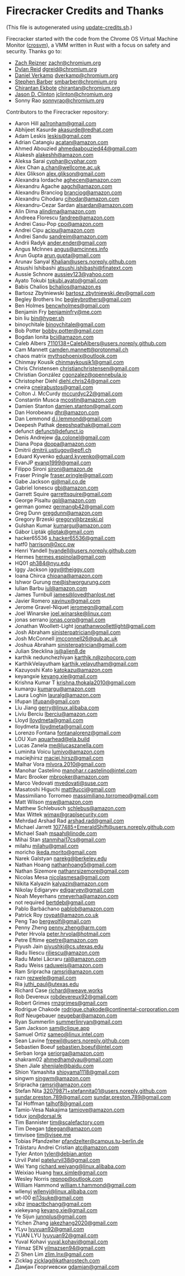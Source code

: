 
# Firecracker Credits and Thanks

(This file is autogenerated using [update-credits.sh](tools/update-credits.sh).)

Firecracker started with the code from the Chrome OS Virtual Machine Monitor
([crosvm](https://chromium.googlesource.com/chromiumos/platform/crosvm/)), a VMM
written in Rust with a focus on safety and security. Thanks go to:

* [Zach Reizner](https://github.com/zachreizner) <zachr@chromium.org>
* [Dylan Reid](https://github.com/dgreid) <dgreid@chromium.org>
* [Daniel Verkamp](https://github.com/danielverkamp) <dverkamp@chromium.org>
* [Stephen Barber](https://github.com/smibarber) <smbarber@chromium.org>
* [Chirantan Ekbote](https://github.com/jynnantonix) <chirantan@chromium.org>
* [Jason D. Clinton](https://github.com/jclinton) <jclinton@chromium.org>
* Sonny Rao <sonnyrao@chromium.org>

Contributors to the Firecracker repository:

* Aaron Hill <aa1ronham@gmail.com>
* Abhijeet Kasurde <akasurde@redhat.com>
* Adam Leskis <leskis@gmail.com>
* Adrian Catangiu <acatan@amazon.com>
* Ahmed Abouzied <ahmedaabouzied44@gmail.com>
* Alakesh <alakeshh@amazon.com>
* Aleksa Sarai <cyphar@cyphar.com>
* Alex Chan <a.chan@wellcome.ac.uk>
* Alex Glikson <alex.glikson@gmail.com>
* Alexandra Iordache <aghecen@amazon.com>
* Alexandru Agache <aagch@amazon.com>
* Alexandru Branciog <branciog@amazon.com>
* Alexandru Cihodaru <cihodar@amazon.com>
* Alexandru-Cezar Sardan <alsardan@amazon.com>
* Alin Dima <alindima@amazon.com>
* Andreea Florescu <fandree@amazon.com>
* Andrei Casu-Pop <cpo@amazon.com>
* Andrei Cipu <acipu@amazon.com>
* Andrei Sandu <sandreim@amazon.com>
* Andrii Radyk <ander.ender@gmail.com>
* Angus McInnes <angus@amcinnes.info>
* Arun Gupta <arun.gupta@gmail.com>
* Arunav Sanyal <Khalian@users.noreply.github.com>
* Atsushi Ishibashi <atsushi.ishibashi@finatext.com>
* Aussie Schnore <aussiev123@yahoo.com>
* Ayato Tokubi <tokubi.ayato@gmail.com>
* Babis Chalios <bchalios@amazon.es>
* Bartosz Zbytniewski <bartosz.zbytniewski.dev@gmail.com>
* Begley Brothers Inc <begleybrothers@gmail.com>
* Ben Holmes <bencwholmes@gmail.com>
* Benjamin Fry <benjaminfry@me.com>
* bin liu <bin@hyper.sh>
* binoychitale <binoychitale@gmail.com>
* Bob Potter <bobby.potter@gmail.com>
* Bogdan Ionita <bci@amazon.com>
* Caleb Albers <7110138+CalebAlbers@users.noreply.github.com>
* Cam Mannett <camden.mannett@protonmail.ch>
* chaos matrix <mythsphoenix@outlook.com>
* Chinmay Kousik <chinmaykousik1@gmail.com>
* Chris Christensen <christianchristensen@gmail.com>
* Christian González <cgonzalez@opennebula.io>
* Christopher Diehl <diehl.chris24@gmail.com>
* cneira <cneirabustos@gmail.com>
* Colton J. McCurdy <mccurdyc22@gmail.com>
* Constantin Musca <mcostin@amazon.com>
* Damien Stanton <damien.stanton@gmail.com>
* Dan Horobeanu <dhr@amazon.com>
* Dan Lemmond <d.j.lemmond@gmail.com>
* Deepesh Pathak <deepshpathak@gmail.com>
* defunct <defunct@defunct.io>
* Denis Andrejew <da.colonel@gmail.com>
* Diana Popa <dpopa@amazon.com>
* Dmitrii <dmitrii.ustiugov@epfl.ch>
* Eduard Kyvenko <eduard.kyvenko@gmail.com>
* EvanJP <evanp1999@gmail.com>
* Filippo Sironi <sironi@amazon.de>
* Fraser Pringle <fraser.pringle@gmail.com>
* Gabe Jackson <gj@mail.co.de>
* Gabriel Ionescu <gbi@amazon.com>
* Garrett Squire <garrettsquire@gmail.com>
* George Pisaltu <gpl@amazon.com>
* german gomez <germangb42@gmail.com>
* Greg Dunn <gregdunn@amazon.com>
* Gregory Brzeski <gregory@brzeski.pl>
* Gulshan Kumar <kumargu@amazon.com>
* Gábor Lipták <gliptak@gmail.com>
* hacker65536 <s.hacker65536@gmail.com>
* hatf0 <harrison@0xcc.pw>
* Henri Yandell <hyandell@users.noreply.github.com>
* Hermes <hermes.espinola@gmail.com>
* HQ01 <qh384@nyu.edu>
* Iggy Jackson <iggy@theiggy.com>
* Ioana Chirca <chioana@amazon.com>
* Ishwor Gurung <me@ishworgurung.com>
* Iulian Barbu <iul@amazon.com>
* James Turnbull <james@lovedthanlost.net>
* Javier Romero <xavinux@gmail.com>
* Jerome Gravel-Niquet <jeromegn@gmail.com>
* Joel Winarske <joel.winarske@linux.com>
* jonas serrano <jonas.corp@gmail.com>
* Jonathan Woollett-Light <jonathanwoollettlight@gmail.com>
* Josh Abraham <sinisterpatrician@gmail.com>
* Josh McConnell <jmcconnell26@qub.ac.uk>
* Joshua Abraham <sinisterpatrician@gmail.com>
* Julian Stecklina <js@alien8.de>
* karthik nedunchezhiyan <karthik.n@zohocorp.com>
* KarthikVelayutham <karthik.velayutham@gmail.com>
* Kazuyoshi Kato <katokazu@amazon.com>
* keyangxie <keyang.xie@gmail.com>
* Krishna Kumar T <krishna.thokala2010@gmail.com>
* kumargu <kumargu@amazon.com>
* Laura Loghin <lauralg@amazon.com>
* lifupan <lifupan@gmail.com>
* Liu Jiang <gerry@linux.alibaba.com>
* Liviu Berciu <lberciu@amazon.com>
* Lloyd <lloydmeta@gmail.com>
* lloydmeta <lloydmeta@gmail.com>
* Lorenzo Fontana <fontanalorenz@gmail.com>
* LOU Xun <aquarhead@ela.build>
* Lucas Zanela <me@lucaszanella.com>
* Luminita Voicu <lumivo@amazon.com>
* maciejhirsz <maciej.hirsz@gmail.com>
* Malhar Vora <mlvora.2010@gmail.com>
* Manohar Castelino <manohar.r.castelino@intel.com>
* Marc Brooker <mbrooker@amazon.com>
* Marco Vedovati <mvedovati@suse.com>
* Masatoshi Higuchi <matt9ucci@gmail.com>
* Massimiliano Torromeo <massimiliano.torromeo@gmail.com>
* Matt Wilson <msw@amazon.com>
* Matthew Schlebusch <schlebus@amazon.com>
* Max Wittek <wimax@graplsecurity.com>
* Mehrdad Arshad Rad <arshad.rad@gmail.com>
* Michael Jarrett <1077485+EmeraldShift@users.noreply.github.com>
* Michael Saah <msaah@linode.com>
* Mihai Stan <stanmihai17cs@gmail.com>
* milahu <milahu@gmail.com>
* moricho <ikeda.morito@gmail.com>
* Narek Galstyan <narekg@berkeley.edu>
* Nathan Hoang <nathanhoang5@gmail.com>
* Nathan Sizemore <nathanrsizemore@gmail.com>
* Nicolas Mesa <nicolasmesa@gmail.com>
* Nikita Kalyazin <kalyazin@amazon.com>
* Nikolay Edigaryev <edigaryev@gmail.com>
* Noah Meyerhans <nmeyerha@amazon.com>
* not required <bertdeb@gmail.com>
* Pablo Barbáchano <pablob@amazon.com>
* Patrick Roy <roypat@amazon.co.uk>
* Peng Tao <bergwolf@gmail.com>
* Penny Zheng <penny.zheng@arm.com>
* Peter Hrvola <peter.hrvola@hotmail.com>
* Petre Eftime <epetre@amazon.com>
* Piyush Jain <piyushkj@cs.utexas.edu>
* Radu Iliescu <riliescu@amazon.com>
* Radu Matei Lăcraru <ral@amazon.com>
* Radu Weiss <raduweis@amazon.com>
* Ram Sripracha <ramsri@amazon.com>
* razn <rezwele@gmail.com>
* Ria <juthi_paul@utexas.edu>
* Richard Case <richard@weave.works>
* Rob Devereux <robdevereux92@gmail.com>
* Robert Grimes <rmzgrimes@gmail.com>
* Rodrigue Chakode <rodrigue.chakode@continental-corporation.com>
* Rolf Neugebauer <neugebar@amazon.com>
* Ryan Summerlin <summerlinryan@gmail.com>
* Sam Jackson <sam@clique.app>
* Samuel Ortiz <sameo@linux.intel.com>
* Sean Lavine <freewil@users.noreply.github.com>
* Sebastien Boeuf <sebastien.boeuf@intel.com>
* Serban Iorga <seriorga@amazon.com>
* shakram02 <ahmedhamdyau@gmail.com>
* Shen Jiale <shenjiale@baidu.com>
* Shion Yamashita <shioyama1118@gmail.com>
* singwm <singwm@amazon.com>
* Sripracha <ramsri@amazon.com>
* Stefan Nita <32079871+stefannita01@users.noreply.github.com>
* sundar.preston.789@gmail.com <sundar.preston.789@gmail.com>
* Tal Hoffman <talhof8@gmail.com>
* Tamio-Vesa Nakajima <tamiove@amazon.com>
* tidux <jon@dorsal.tk>
* Tim Bannister <tim@scalefactory.com>
* Tim Deegan <tdeegan@amazon.com>
* timvisee <tim@visee.me>
* Tobias Pfandzelter <pfandzelter@campus.tu-berlin.de>
* Trăistaru Andrei Cristian <atc@amazon.com>
* Tyler Anton <tyler@debian.anton>
* Urvil Patel <patelurvil38@gmail.com>
* Wei Yang <richard.weiyang@linux.alibaba.com>
* Weixiao Huang <hwx.simle@gmail.com>
* Wesley Norris <repnop@outlook.com>
* William Hammond <william.t.hammond@gmail.com>
* wllenyj <wllenyj@linux.alibaba.com>
* wt-l00 <ei13suke@gmail.com>
* xibz <impactbchang@gmail.com>
* xiekeyang <keyang.xie@gmail.com>
* Ye Sijun <junnplus@gmail.com>
* Yichen Zhang <jakezhang2020@gmail.com>
* YLyu <lyuyuan92@gmail.com>
* YUAN LYU <lyuyuan92@gmail.com>
* Yuval Kohavi <yuval.kohavi@gmail.com>
* Yılmaz ŞEN <yilmazsen94@gmail.com>
* Zi Shen Lim <zlim.lnx@gmail.com>
* Zicklag <zicklag@katharostech.com>
* Дамјан Георгиевски <gdamjan@gmail.com>
